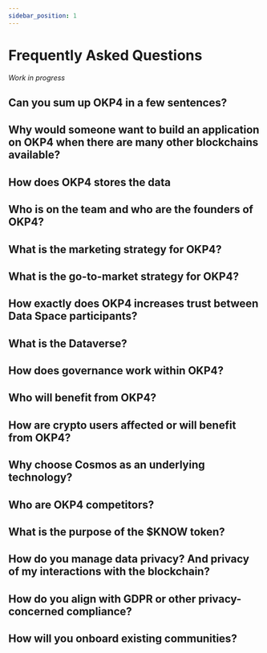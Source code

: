 ```yaml
---
sidebar_position: 1
---
```


# Frequently Asked Questions

_Work in progress_

## Can you sum up OKP4 in a few sentences?

## Why would someone want to build an application on OKP4 when there are many other blockchains available?

## How does OKP4 stores the data

## Who is on the team and who are the founders of OKP4?

## What is the marketing strategy for OKP4?

## What is the go-to-market strategy for OKP4?

## How exactly does OKP4 increases trust between Data Space participants?

## What is the Dataverse?

## How does governance work within OKP4?

## Who will benefit from OKP4?

## How are crypto users affected or will benefit from OKP4?

## Why choose Cosmos as an underlying technology?

## Who are OKP4 competitors?

## What is the purpose of the $KNOW token?

## How do you manage data privacy? And privacy of my interactions with the blockchain?

## How do you align with GDPR or other privacy-concerned compliance?

## How will you onboard existing communities?

